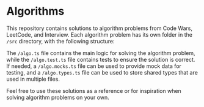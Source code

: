 # Algorithms

This repository contains solutions to algorithm problems from Code Wars, LeetCode, and Interview. 
Each algorithm problem has its own folder in the `/src` directory, with the following structure:


The `/algo.ts` file contains the main logic for solving the algorithm problem, 
while the `/algo.test.ts` file contains tests to ensure the solution is correct. 
If needed, a `/algo.mocks.ts` file can be used to provide mock data for testing, 
and a `/algo.types.ts` file can be used to store shared types that are used in multiple files.

Feel free to use these solutions as a reference or for inspiration when solving algorithm problems on your own.
